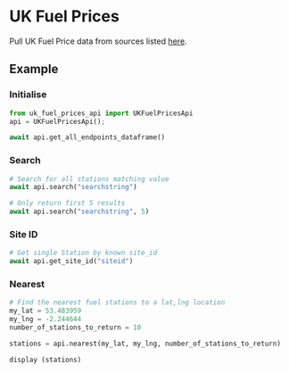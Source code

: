# UK Fuel Prices

Pull UK Fuel Price data from sources listed [here](https://www.gov.uk/guidance/access-fuel-price-data).

## Example

### Initialise

```python
from uk_fuel_prices_api import UKFuelPricesApi
api = UKFuelPricesApi();

await api.get_all_endpoints_dataframe()
```

### Search
```python
# Search for all stations matching value
await api.search("searchstring")

# Only return first 5 results
await api.search("searchstring", 5)
```

### Site ID
```python
# Get single Station by known site_id
await api.get_site_id("siteid")
```

### Nearest
```python
# Find the nearest fuel stations to a lat,lng location
my_lat = 53.483959
my_lng = -2.244644
number_of_stations_to_return = 10

stations = api.nearest(my_lat, my_lng, number_of_stations_to_return)

display (stations)
```